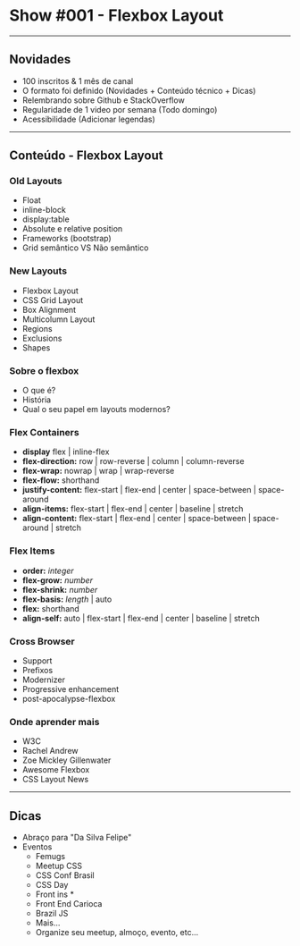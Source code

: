 
# Show #001 - Flexbox Layout

<hr>

## Novidades
- 100 inscritos & 1 mês de canal
- O formato foi definido (Novidades + Conteúdo técnico + Dicas)
- Relembrando sobre Github e StackOverflow
- Regularidade de 1 video por semana (Todo domingo)
- Acessibilidade (Adicionar legendas)

<hr>

## Conteúdo - Flexbox Layout

### Old Layouts
- Float
- inline-block
- display:table
- Absolute e relative position
- Frameworks (bootstrap)
- Grid semântico VS Não semântico

### New Layouts
- Flexbox Layout
- CSS Grid Layout
- Box Alignment
- Multicolumn Layout
- Regions
- Exclusions
- Shapes

### Sobre o flexbox
- O que é?
- História
- Qual o seu papel em layouts modernos?

### Flex Containers
- **display** flex | inline-flex
- **flex-direction:** row | row-reverse | column | column-reverse
- **flex-wrap:** nowrap | wrap | wrap-reverse
- **flex-flow:** shorthand
- **justify-content:** flex-start | flex-end | center | space-between | space-around
- **align-items:** flex-start | flex-end | center | baseline | stretch
- **align-content:** flex-start | flex-end | center | space-between | space-around | stretch

### Flex Items
- **order:** *integer*
- **flex-grow:** *number*
- **flex-shrink:** *number*
- **flex-basis:** *length* | auto
- **flex:** shorthand
- **align-self:** auto | flex-start | flex-end | center | baseline | stretch

### Cross Browser
- Support
- Prefixos
- Modernizer
- Progressive enhancement
- post-apocalypse-flexbox

### Onde aprender mais
- W3C
- Rachel Andrew
- Zoe Mickley Gillenwater
- Awesome Flexbox
- CSS Layout News

<hr>

## Dicas
- Abraço para "Da Silva Felipe"
- Eventos
  - Femugs
  - Meetup CSS
  - CSS Conf Brasil
  - CSS Day
  - Front ins *
  - Front End Carioca
  - Brazil JS
  - Mais...
  - Organize seu meetup, almoço, evento, etc...
